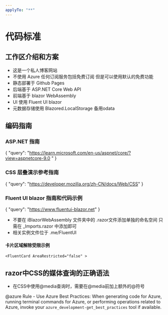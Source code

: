 ```yaml
---
applyTo: "**"
---
```


# 代码标准

## 工作区介绍和方案

- 这是一个私人博客网站
- 不使用 Azure 任何订阅服务包括免费订阅 但是可以使用默认的免费功能
- 静态部署于 Github Pages
- 后端基于 ASP.NET Core Web API
- 前端基于 blazor WebAssembly
- UI 使用 Fluent UI blazor
- 元数据存储使用 Blazored.LocalStorage 备用odata

## 编码指南

### ASP.NET 指南

{
  "query": "<https://learn.microsoft.com/en-us/aspnet/core/?view=aspnetcore-9.0>
"
}

### CSS 层叠演示参考指南

{
  "query": "<https://developer.mozilla.org/zh-CN/docs/Web/CSS>"
}

### Fluent UI blazor 指南和代码示例

{
  "query": "<https://www.fluentui-blazor.net>"
}

- 不要在 iBlazorWebAssembly 文件夹中的 .razor文件添加单独的命名空间 只需在 _Imports.razor 中添加即可
- 相关实例文件位于 .me/FluentUI

#### 卡片区域解除受限示例

```razor
<FluentCard AreaRestricted="false" >
```

## razor中CSS的媒体查询的正确语法

- 在CSS中使用@media查询时，需要在@media前加上额外的@符号

@azure Rule - Use Azure Best Practices: When generating code for Azure, running terminal commands for Azure, or performing operations related to Azure, invoke your `azure_development-get_best_practices` tool if available.

